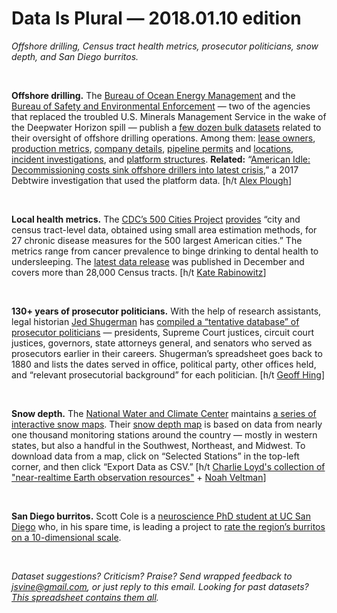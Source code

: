 Data Is Plural — 2018.01.10 edition
===================================

*Offshore drilling, Census tract health metrics, prosecutor politicians, snow depth, and San Diego burritos.*

&nbsp;

**Offshore drilling.** The [Bureau of Ocean Energy Management](https://www.boem.gov/) and the [Bureau of Safety and Environmental Enforcement](https://www.bsee.gov/) — two of the agencies that replaced the troubled U.S. Minerals Management Service in the wake of the Deepwater Horizon spill — publish a [few dozen bulk datasets](https://www.data.bsee.gov/Main/RawData.aspx) related to their oversight of offshore drilling operations. Among them: [lease owners](https://www.data.bsee.gov/Leasing/LeaseOwner/Default.aspx), [production metrics](https://www.data.bsee.gov/Production/ProductionData/Default.aspx), [company details](https://www.data.bsee.gov/Company/CompanyDetail/Default.aspx), [pipeline permits](https://www.data.bsee.gov/Pipeline/PipelinePermits/Default.aspx) and [locations](https://www.data.bsee.gov/Pipeline/PipelineLocation/Default.aspx), [incident investigations](https://www.data.bsee.gov/Other/DataTables/IncidentInvestigations.aspx), and [platform structures](https://www.data.bsee.gov/Platform/PlatformStructures/Default.aspx). **Related:** “[American Idle: Decommissioning costs sink offshore drillers into latest crisis](http://investigations.debtwire.com/american-idle-decommissioning-costs-sink-offshore-drillers-into-latest-crisis/),” a 2017 Debtwire investigation that used the platform data. [h/t [Alex Plough](https://twitter.com/newshack)]

&nbsp;

**Local health metrics.** The [CDC’s 500 Cities Project](https://www.cdc.gov/500cities/index.htm) [provides](https://www.cdc.gov/500cities/about.htm) “city and census tract-level data, obtained using small area estimation methods, for 27 chronic disease measures for the 500 largest American cities.” The metrics range from cancer prevalence to binge drinking to dental health to undersleeping. The [latest data release](https://chronicdata.cdc.gov/500-Cities/500-Cities-Local-Data-for-Better-Health-2017-relea/6vp6-wxuq) was published in December and covers more than 28,000 Census tracts. [h/t [Kate Rabinowitz](https://www.datalensdc.com/healthWealthGap.html)]

&nbsp;

**130+ years of prosecutor politicians.** With the help of research assistants, legal historian [Jed Shugerman](https://www.fordham.edu/info/23180/jed_shugerman) has [compiled a “tentative database” of prosecutor politicians](https://shugerblog.com/2017/07/07/the-rise-of-the-prosecutor-politicians-database-of-prosecutorial-experience-for-justices-circuit-judges-governors-ags-and-senators-1880-2017/) — presidents, Supreme Court justices, circuit court justices, governors, state attorneys general, and senators who served as prosecutors earlier in their careers. Shugerman’s spreadsheet goes back to 1880 and lists the dates served in office, political party, other offices held, and “relevant prosecutorial background” for each politician. [h/t [Geoff Hing](https://twitter.com/geoffhing)]

&nbsp;

**Snow depth.** The [National Water and Climate Center](https://www.wcc.nrcs.usda.gov/) maintains [a series of interactive snow maps](https://www.wcc.nrcs.usda.gov/snow/snow_map.html). Their [snow depth map](https://www.wcc.nrcs.usda.gov/webmap/#version=80.1&elements=W,R&networks=!&states=!&counties=!&hucs=&minElevation=&maxElevation=&elementSelectType=all&activeOnly=true&activeForecastPointsOnly=false&hucLabels=false&hucParameterLabels=false&stationLabels=&overlays=&hucOverlays=&mode=data&openSections=dataElement,parameter,date,basin,elements,location,networks&controlsOpen=true&popup=&popupMulti=&base=esriNgwm&displayType=station&basinType=6&dataElement=SNWD&parameter=OBS&frequency=DAILY&duration=I&customDuration=&dayPart=E&year=2018&month=1&day=7&monthPart=E&forecastPubMonth=1&forecastPubDay=1&forecastExceedance=50&seqColor=1&divColor=3&scaleType=D&scaleMin=&scaleMax=&referencePeriodType=POR&referenceBegin=1981&referenceEnd=2010&minimumYears=20&hucAssociations=true&lat=51.51&lon=-100.11&zoom=4.0) is based on data from nearly one thousand monitoring stations around the country — mostly in western states, but also a handful in the Southwest, Northeast, and Midwest. To download data from a map, click on “Selected Stations” in the top-left corner, and then click “Export Data as CSV.” [h/t [Charlie Loyd's collection of "near-realtime Earth observation resources"](https://planet.parts/) + [Noah Veltman](https://noahveltman.com/)]

&nbsp;

**San Diego burritos.** Scott Cole is a [neuroscience PhD student at UC San Diego](https://srcole.github.io/about/) who, in his spare time, is leading a project to [rate the region’s burritos on a 10-dimensional scale](https://srcole.github.io/100burritos/).

&nbsp;

*Dataset suggestions? Criticism? Praise? Send wrapped feedback to <jsvine@gmail.com>, or just reply to this email. Looking for past datasets? [This spreadsheet contains them all](https://docs.google.com/spreadsheets/d/1wZhPLMCHKJvwOkP4juclhjFgqIY8fQFMemwKL2c64vk).*